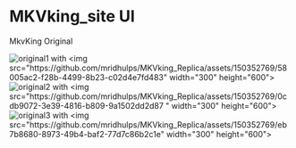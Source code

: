 # MKVking_site UI
  
MkvKing Original

![original1]([https://your-image-url.type](https://github.com/mridhulps/MKVking_Replica/assets/150352769/58005ac2-f28b-4499-8b23-c02d4e7fd483)) with <img src="https://github.com/mridhulps/MKVking_Replica/assets/150352769/58005ac2-f28b-4499-8b23-c02d4e7fd483" width="300" height="600"> 
![original2]([https://your-image-url.type](https://github.com/mridhulps/MKVking_Replica/assets/150352769/0cdb9072-3e39-4816-b809-9a1502dd2d87)) with <img src="https://github.com/mridhulps/MKVking_Replica/assets/150352769/0cdb9072-3e39-4816-b809-9a1502dd2d87 " width="300" height="600"> 
![original3]([https://your-image-url.type](https://github.com/mridhulps/MKVking_Replica/assets/150352769/eb7b8680-8973-49b4-baf2-77d7c86b2c1e)) with <img src="https://github.com/mridhulps/MKVking_Replica/assets/150352769/eb7b8680-8973-49b4-baf2-77d7c86b2c1e" width="300" height="600">







